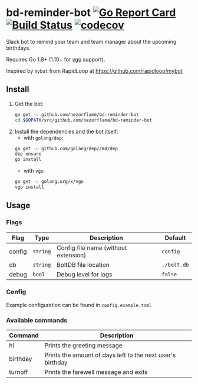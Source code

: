 # bd-reminder-bot [![Go Report Card](https://goreportcard.com/badge/github.com/nezorflame/bd-reminder-bot)](https://goreportcard.com/report/github.com/nezorflame/bd-reminder-bot) [![Build Status](https://travis-ci.com/nezorflame/bd-reminder-bot.svg?branch=master)](https://travis-ci.com/nezorflame/bd-reminder-bot) [![codecov](https://codecov.io/gh/nezorflame/bd-reminder-bot/branch/master/graph/badge.svg)](https://codecov.io/gh/nezorflame/bd-reminder-bot)

Slack bot to remind your team and team manager about the upcoming birthdays.

Requires Go 1.8+ (1.10+ for [vgo](https://github.com/golang/go/wiki/vgo) support).

Inspired by `mybot` from RapidLoop at <https://github.com/rapidloop/mybot>

## Install

1. Get the bot:
    ```bash
    go get -u github.com/nezorflame/bd-reminder-bot
    cd $GOPATH/src/github.com/nezorflame/bd-reminder-bot
    ```
2. Install the dependencies and the bot itself:
    - with `golang/dep`:
    ```bash
    go get -u github.com/golang/dep/cmd/dep
    dep ensure
    go install
    ```
    - with `vgo`:
    ```bash
    go get -u golang.org/x/vgo
    vgo install
    ```

## Usage

### Flags

| Flag | Type | Description | Default |
|--------|--------|-------------------------------------|-----------|
| config | `string` | Config file name (without extension) | `config` |
| db | `string` | BoltDB file location | `./bolt.db` |
| debug | `bool` | Debug level for logs | `false` |

### Config

Example configuration can be found in `config.example.toml`

### Available commands

| Command | Description |
|--------|------------------------------------------------------------|
| hi | Prints the greeting message |
| birthday | Prints the amount of days left to the next user's birthday |
| turnoff | Prints the farewell message and exits |

